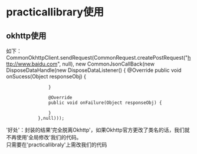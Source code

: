 practicallibrary使用
===
okhttp使用
-------
如下：<br>
CommonOkhttpClient.sendRequest(CommonRequest.createPostRequest("http://www.baidu.com", null),
                new CommonJsonCallBack(new DisposeDataHandle(new DisposeDataListener() {
                    @Override
                    public void onSucess(Object responseObj) {

                    }

                    @Override
                    public void onFailure(Object responseObj) {

                    }
                },null)));
'好处'：封装的结果'完全脱离Okhttp'，如果Okhttp官方更改了类名的话，我们就不再使用'全局修改'我们的代码。<br>
        只需要在'practicallibraly'上需改我们的代码<br>